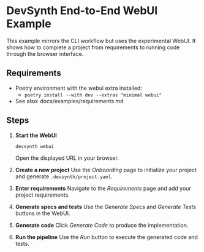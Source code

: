 # DevSynth End-to-End WebUI Example

This example mirrors the CLI workflow but uses the experimental WebUI. It shows how to complete a project from requirements to running code through the browser interface.

## Requirements
- Poetry environment with the webui extra installed:
  - `poetry install --with dev --extras "minimal webui"`
- See also: docs/examples/requirements.md

## Steps

1. **Start the WebUI**
   ```bash
   devsynth webui
   ```
   Open the displayed URL in your browser.

2. **Create a new project**
   Use the *Onboarding* page to initialize your project and generate `.devsynth/project.yaml`.

3. **Enter requirements**
   Navigate to the *Requirements* page and add your project requirements.

4. **Generate specs and tests**
   Use the *Generate Specs* and *Generate Tests* buttons in the WebUI.

5. **Generate code**
   Click *Generate Code* to produce the implementation.

6. **Run the pipeline**
   Use the *Run* button to execute the generated code and tests.
